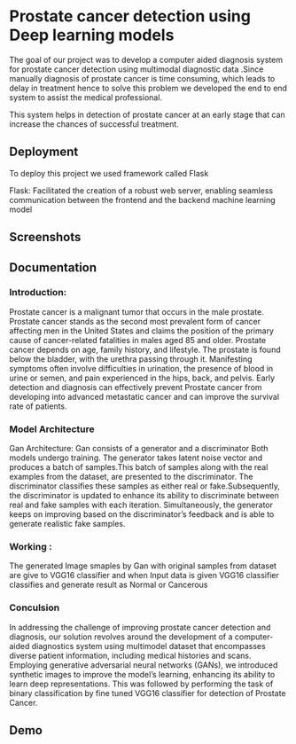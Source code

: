 
# Prostate cancer detection using Deep learning models

The goal of our project was to develop  a computer aided diagnosis system for prostate cancer
detection using multimodal diagnostic data .Since manually diagnosis of prostate
cancer is time consuming, which leads to delay in treatment hence to solve this
problem we developed the end to end system to assist the medical professional.
 
This system helps in detection of prostate cancer at an early stage that can increase
the chances of successful treatment.


## Deployment

To deploy this project we used framework called Flask 

  Flask: Facilitated the creation of a robust web server, enabling seamless communication between the frontend and the backend machine learning model
 


## Screenshots




## Documentation

### Introduction:
Prostate cancer is a malignant tumor that occurs in the male prostate. Prostate
cancer stands as the second most prevalent form of cancer affecting men in the
United States and claims the position of the primary cause of cancer-related fatalities in males aged 85 and older. Prostate cancer depends on age, family history,
and lifestyle. The prostate is found below the bladder, with the urethra passing through it. Manifesting symptoms often involve difficulties in urination, the
presence of blood in urine or semen, and pain experienced in the hips, back, and
pelvis. Early detection and diagnosis can effectively prevent Prostate cancer from
developing into advanced metastatic cancer and can improve the survival rate of
patients.

### Model Architecture
Gan Architecture: Gan consists of a generator and  a discriminator Both models undergo training. The generator takes latent noise vector and produces a batch of samples.This batch of samples along with the real examples
from the dataset, are presented to the discriminator. The discriminator classifies these samples as either real or fake.Subsequently, the discriminator is updated to enhance its ability to discriminate between real and fake samples with each iteration. Simultaneously, the generator keeps on  improving based on the discriminator’s feedback and is able to generate realistic fake samples.

### Working :
The generated Image smaples by Gan with original samples from dataset are give to VGG16 classifier and when Input data is given VGG16 classifier classifies and generate result as Normal or Cancerous 







### Conculsion
In addressing the challenge of improving prostate cancer detection and diagnosis, our solution revolves around the development of a computer-aided diagnostics system using multimodel dataset that encompasses diverse patient information, including medical histories and scans. Employing generative adversarial neural networks (GANs), we introduced synthetic images to improve the model’s learning, enhancing its ability to learn deep representations. This was followed by performing  the task of binary classification by fine tuned VGG16 classifier for detection of Prostate Cancer.


## Demo



